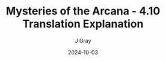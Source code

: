 ---
title: 'Mysteries of the Arcana - 4.10 Translation Explanation'
alt: 'Mysteries of the Arcana'
date: '2024-10-03'
author: 'J Gray'
artist: 'Gennifer'
---